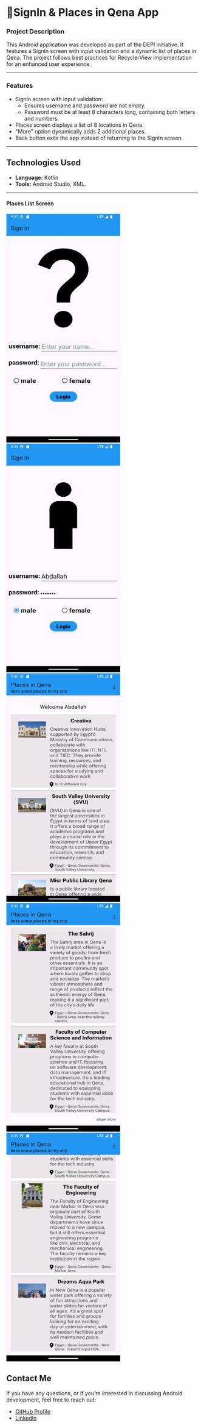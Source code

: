 # 📱**SignIn & Places in Qena App**  

### **Project Description**  
This Android application was developed as part of the DEPI initiative. It features a SignIn screen with input validation and a dynamic list of places in Qena. The project follows best practices for RecyclerView implementation for an enhanced user experience.  

---

### **Features**  
- SignIn screen with input validation:  
  - Ensures username and password are not empty.  
  - Password must be at least 8 characters long, containing both letters and numbers.  
- Places screen displays a list of 8 locations in Qena.  
- "More" option dynamically adds 2 additional places.  
- Back button exits the app instead of returning to the SignIn screen.  

---

## Technologies Used

- **Language:** Kotlin
- **Tools:** Android Studio, XML.

---
#### Places List Screen  
<img src="app/src/main/res/drawable/screen1.png" width="300" height="600" />
<img src="app/src/main/res/drawable/screen2.png" width="300" height="600" />
<img src="app/src/main/res/drawable/screen3.png" width="300" height="600" />
<img src="app/src/main/res/drawable/screen4.png" width="300" height="600" />
<img src="app/src/main/res/drawable/screen5.png" width="300" height="600" />


## Contact Me

If you have any questions, or if you’re interested in discussing Android development, feel free to reach out:

- [GitHub Profile](https://github.com/Abdallah-Alqiran)
- [LinkedIn](https://www.linkedin.com/in/abdallah-alqiran)

